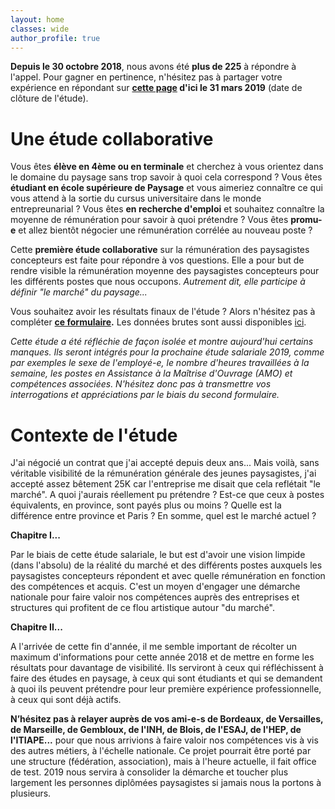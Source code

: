 ```yaml
---
layout: home
classes: wide
author_profile: true
---
```


**Depuis le 30 octobre 2018**, nous avons été **plus de 225** à répondre à l'appel. Pour gagner en pertinence, n'hésitez pas à partager votre expérience en répondant sur **[cette page](https://framaforms.org/etude-salaire-2018-paysagiste-concepteur-1538819660) d'ici le 31 mars 2019** (date de clôture de l'étude).

# Une étude collaborative
Vous êtes **élève en 4ème ou en terminale** et cherchez à vous orientez dans le domaine du paysage sans trop savoir à quoi cela correspond ? Vous êtes **étudiant en école supérieure de Paysage** et vous aimeriez connaître ce qui vous attend à la sortie du cursus universitaire dans le monde entrepreunarial ? Vous êtes **en recherche d'emploi** et souhaitez connaître la moyenne de rémunération pour savoir à quoi prétendre ? Vous êtes **promu-e** et allez bientôt négocier une rémunération corrélée au nouveau poste ? 

Cette **première étude collaborative** sur la rémunération des paysagistes concepteurs est faite pour répondre à vos questions. Elle a pour but de rendre visible la rémunération moyenne des paysagistes concepteurs pour les différents postes que nous occupons. _Autrement dit, elle participe à définir "le marché" du paysage..._

Vous souhaitez avoir les résultats finaux de l'étude ? Alors n'hésitez pas à compléter **[ce formulaire](https://framaforms.org/etude-salaire-2018-paysagiste-concepteur-1538822319?fbclid=IwAR1G4hlpyGBrsupSPWVM9ElzkiO4M5gKo-Z_wx0vYQ4hgsozU_ZTxpKAiM4).** Les données brutes sont aussi disponibles [ici](https://github.com/pocman/etude-salariale-paysagiste-concepteur).

_Cette étude a été réfléchie de façon isolée et montre aujourd'hui certains manques. Ils seront intégrés pour la prochaine étude salariale 2019, comme par exemples le sexe de l'employé-e, le nombre d'heures travaillées à la semaine, les postes en Assistance à la Maîtrise d'Ouvrage (AMO) et compétences associées. N'hésitez donc pas à transmettre vos interrogations et appréciations par le biais du second formulaire._

# Contexte de l'étude
J'ai négocié un contrat que j'ai accepté depuis deux ans... Mais voilà, sans véritable visibilité de la rémunération générale des jeunes paysagistes, j'ai accepté assez bêtement 25K car l'entreprise me disait que cela reflétait "le marché".
A quoi j'aurais réellement pu prétendre ? Est-ce que ceux à postes équivalents, en province, sont payés plus ou moins ? Quelle est la différence entre province et Paris ? En somme, quel est le marché actuel ?

**Chapitre I...**

Par le biais de cette étude salariale, le but est d'avoir une vision limpide (dans l'absolu) de la réalité du marché et des différents postes auxquels les paysagistes concepteurs répondent et avec quelle rémunération en fonction des compétences et acquis. 
C'est un moyen d'engager une démarche nationale pour faire valoir nos compétences auprès des entreprises et structures qui profitent de ce flou artistique autour "du marché".

**Chapitre II...**

A l'arrivée de cette fin d'année, il me semble important de récolter un maximum d'informations pour cette année 2018 et de mettre en forme les résultats pour davantage de visibilité. Ils serviront à ceux qui réfléchissent à faire des études en paysage, à ceux qui sont étudiants et qui se demandent à quoi ils peuvent prétendre pour leur première expérience professionnelle, à ceux qui sont déjà actifs.

**N’hésitez pas à relayer auprès de vos ami-e-s de Bordeaux, de Versailles, de Marseille, de Gembloux, de l'INH, de Blois, de l'ESAJ, de l'HEP, de l'ITIAPE...** pour que nous arrivions à faire valoir nos compétences vis à vis des autres métiers, à l'échelle nationale. 
Ce projet pourrait être porté par une structure (fédération, association), mais à l'heure actuelle, il fait office de test. 2019 nous servira à consolider la démarche et toucher plus largement les personnes diplômées paysagistes si jamais nous la portons à plusieurs.

